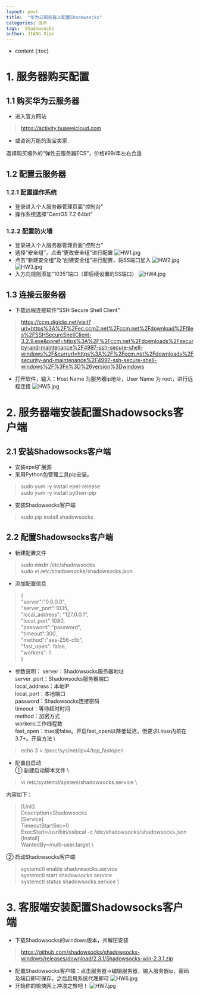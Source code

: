 ```yaml
---
layout: post
title:  "华为云服务器上配置Shadowsocks"
categories: 技术
tags:  Shadowsocks
author: JIANG Xiao
---
```


* content
{:toc}

# 1. 服务器购买配置
## 1.1 购买华为云服务器
- 进入官方网站
> https://activity.huaweicloud.com
- 或咨询万能的淘宝卖家 

选择购买境外的“弹性云服务器ECS”，价格¥99/年左右合适

## 1.2 配置云服务器
### 1.2.1 配置操作系统
- 登录进入个人服务器管理页面“控制台”
- 操作系统选择“CentOS 7.2 64bit”
### 1.2.2 配置防火墙
- 登录进入个人服务器管理页面“控制台”
- 选择“安全组”，点击“更改安全组”进行配置
![HW1.jpg](https://s2.loli.net/2023/03/25/Ay5NcCHzDqtk6IO.jpg)
- 点击“新建安全组”及“创建安全组”进行配置，将SS端口加入
![HW2.jpg](https://s2.loli.net/2023/03/25/uYwzCDpZXko7vSP.jpg)
![HW3.jpg](https://s2.loli.net/2023/03/25/wjzhK8UgsRyqQX5.jpg)
- 入方向规则添加“1035”端口（即后续设置的SS端口）
![HW4.jpg](https://s2.loli.net/2023/03/25/8L5pEdHkPYoO7nS.jpg)
## 1.3 连接云服务器
- 下载远程连接软件“SSH Secure Shell Client”
> https://ccm.digidip.net/visit?url=https%3A%2F%2Fec.ccm2.net%2Fccm.net%2Fdownload%2Ffiles%2FSSHSecureShellClient-3.2.9.exe&ppref=https%3A%2F%2Fccm.net%2Fdownloads%2Fsecurity-and-maintenance%2F4997-ssh-secure-shell-windows%2F&currurl=https%3A%2F%2Fccm.net%2Fdownloads%2Fsecurity-and-maintenance%2F4997-ssh-secure-shell-windows%2F%3Fn%3D%26version%3Dwindows
- 打开软件，输入：Host Name 为服务器ip地址，User Name 为 root，进行远程连接
![HW5.jpg](https://s2.loli.net/2023/03/25/QZxPEr3qK1yL97i.jpg)

# 2. 服务器端安装配置Shadowsocks客户端

## 2.1 安装Shadowsocks客户端
- 安装epel扩展源
- 采用Python包管理工具pip安装。
> sudo yum -y install epel-release \
sudo yum -y install python-pip
- 安装Shadowsocks客户端
> sudo pip install shadowsocks 

## 2.2 配置Shadowsocks客户端
- 新建配置文件
> sudo mkdir /etc/shadowsocks \
sudo vi /etc/shadowsocks/shadowsocks.json
- 添加配置信息
> { \
"server":"0.0.0.0", \
"server_port":1035, \
"local_address": "127.0.0.1", \
"local_port":1080, \
"password":"password", \
"timeout":300, \
"method":"aes-256-cfb", \
"fast_open": false, \
"workers": 1 \
}

- 参数说明：
server：Shadowsocks服务器地址 \
server_port：Shadowsocks服务器端口 \
local_address：本地IP \
local_port：本地端口 \
password：Shadowsocks连接密码 \
timeout：等待超时时间 \
method：加密方式 \
workers:工作线程数 \
fast_open：true或false。开启fast_open以降低延迟，但要求Linux内核在3.7+。开启方法 \
> echo 3 > /proc/sys/net/ipv4/tcp_fastopen
- 配置自启动 \
① 新建启动脚本文件 \
> vi /etc/systemd/system/shadowsocks.service \

  内容如下：
> [Unit] \
Description=Shadowsocks \
[Service] \
TimeoutStartSec=0 \
ExecStart=/usr/bin/sslocal -c /etc/shadowsocks/shadowsocks.json \
[Install] \
WantedBy=multi-user.target \

  ② 启动Shadowsocks客户端
> systemctl enable shadowsocks.service \
systemctl start shadowsocks.service \
systemctl status shadowsocks.service \

# 3. 客服端安装配置Shadowsocks客户端
- 下载Shadowsocks的windows版本，并解压安装
> https://github.com/shadowsocks/shadowsocks-windows/releases/download/2.3.1/Shadowsocks-win-2.3.1.zip

- 配置Shadowsocks客户端：点击服务器->编辑服务器，输入服务器ip，密码及端口即可保存，之后启用系统代理即可
![HW6.jpg](https://s2.loli.net/2023/03/25/AIgvPkXE6KTzryh.jpg)
- 开始你的愉快网上冲浪之旅吧！
![HW7.jpg](https://s2.loli.net/2023/03/25/mBlyniaWHbw15M6.jpg)
